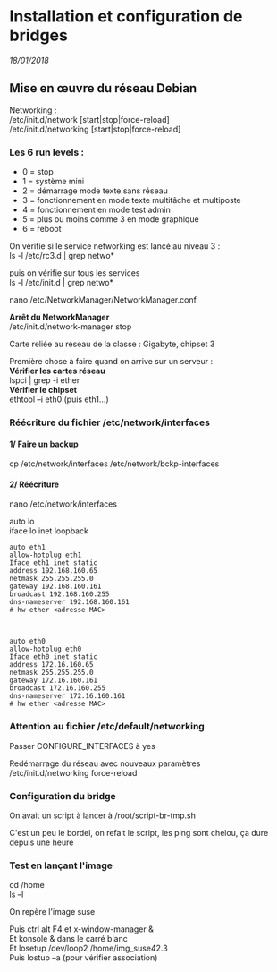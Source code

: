 Installation et configuration de bridges 
========================
*18/01/2018*

## Mise en œuvre du réseau Debian  

 

Networking :   
/etc/init.d/network [start|stop|force-reload]   
/etc/init.d/networking [start|stop|force-reload] 

### Les 6 run levels : 

 * 0 = stop 
* 1 = système mini 
* 2 = démarrage mode texte sans réseau 
* 3 = fonctionnement en mode texte multitâche et multiposte 
* 4 = fonctionnement en mode test admin 
* 5 = plus ou moins comme 3 en mode graphique 
* 6 = reboot 

On vérifie si le service networking est lancé au niveau 3 :  
ls -l /etc/rc3.d | grep netwo*  

puis on vérifie sur tous les services  
ls -l /etc/init.d | grep netwo* 

nano /etc/NetworkManager/NetworkManager.conf 

 

**Arrêt du NetworkManager**  
/etc/init.d/network-manager stop 

Carte reliée au réseau de la classe :  Gigabyte, chipset 3 

 

Première chose à faire quand on arrive sur un serveur :   
**Vérifier les cartes réseau**  
lspci | grep -i ether  
**Vérifier le chipset**  
ethtool –i eth0 (puis eth1...) 

### Réécriture du fichier /etc/network/interfaces 

#### 1/ Faire un backup 

cp /etc/network/interfaces /etc/network/bckp-interfaces 

#### 2/ Réécriture 

nano /etc/network/interfaces 

 

auto lo  
iface lo inet loopback 

 

```
auto eth1  
allow-hotplug eth1  
Iface eth1 inet static  
address 192.168.160.65  
netmask 255.255.255.0  
gateway 192.168.160.161  
broadcast 192.168.160.255  
dns-nameserver 192.168.160.161 
# hw ether <adresse MAC> 

 

auto eth0  
allow-hotplug eth0  
Iface eth0 inet static  
address 172.16.160.65  
netmask 255.255.255.0  
gateway 172.16.160.161  
broadcast 172.16.160.255  
dns-nameserver 172.16.160.161  
# hw ether <adresse MAC>
```
### Attention au fichier /etc/default/networking 

Passer CONFIGURE_INTERFACES à yes 

Redémarrage du réseau avec nouveaux paramètres  
/etc/init.d/networking force-reload 


### Configuration du bridge 

On avait un script à lancer à /root/script-br-tmp.sh 

C'est un peu le bordel, on refait le script, les ping sont chelou, ça dure depuis une heure 

### Test en lançant l'image 

cd /home  
ls –l   

On repère l'image suse 

Puis ctrl alt F4 et x-window-manager &  
Et konsole & dans le carré blanc  
Et losetup /dev/loop2 /home/img_suse42.3  
Puis lostup –a (pour vérifier association) 


